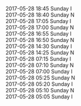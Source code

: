 2017-05-28 18:45 Sunday  I  
2017-05-28 18:40 Sunday  N  
2017-05-28 17:05 Sunday  I  
2017-05-28 17:00 Sunday  N  
2017-05-28 16:55 Sunday  I  
2017-05-28 16:50 Sunday  N  
2017-05-28 14:30 Sunday  I  
2017-05-28 14:25 Sunday  N  
2017-05-28 07:15 Sunday  I  
2017-05-28 07:10 Sunday  N  
2017-05-28 07:00 Sunday  I  
2017-05-28 05:25 Sunday  N  
2017-05-28 05:20 Sunday  I  
2017-05-28 05:10 Sunday  N  
2017-05-28 05:05 Sunday  I  
